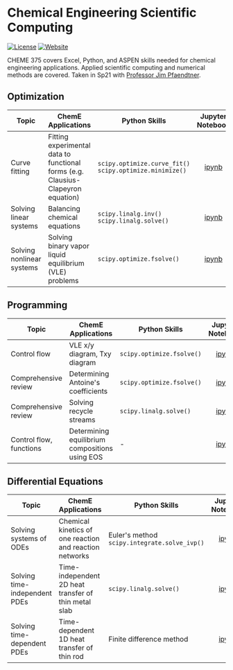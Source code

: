 # Chemical Engineering Scientific Computing

[![License](https://img.shields.io/github/license/tengjuilin/cheme-sci-computing)](https://creativecommons.org/licenses/by/4.0/)
[![Website](https://img.shields.io/website?down_message=offline&up_message=online&url=https%3A%2F%2Fcheme-sci-computing.netlify.app%2F)](https://cheme-sci-computing.netlify.app/)

CHEME 375 covers Excel, Python, and ASPEN skills needed for chemical engineering applications. Applied scientific computing and numerical methods are covered. Taken in Sp21 with [Professor Jim Pfaendtner](https://www.cheme.washington.edu/facultyfinder/jim-pfaendtner).

## Optimization

|Topic|ChemE Applications|Python Skills|Jupyter <br/> Notebook|Online|
|-|-|-|:-:|:-:|
|Curve fitting|Fitting experimental data to functional forms (e.g. Clausius-Clapeyron equation)|`scipy.optimize.curve_fit()` <br/> `scipy.optimize.minimize()`|[ipynb](https://github.com/tengjuilin/cheme-sci-computing/blob/main/cheme-sci-computing/optimization/curve-fitting.ipynb)|[html](https://cheme-sci-computing.netlify.app/cheme-sci-computing/optimization/curve-fitting.html)|
|Solving linear systems|Balancing chemical equations|`scipy.linalg.inv()` <br/> `scipy.linalg.solve()`|[ipynb](https://github.com/tengjuilin/cheme-sci-computing/blob/main/cheme-sci-computing/optimization/solving-linear-systems.ipynb)|[html](https://cheme-sci-computing.netlify.app/cheme-sci-computing/optimization/solving-linear-systems.html)|
|Solving nonlinear systems|Solving binary vapor liquid equilibrium (VLE) problems|`scipy.optimize.fsolve()`|[ipynb](https://github.com/tengjuilin/cheme-sci-computing/blob/main/cheme-sci-computing/optimization/solving-nonlinear-systems.ipynb)|[html](https://cheme-sci-computing.netlify.app/cheme-sci-computing/optimization/solving-nonlinear-systems.html)|

## Programming

|Topic|ChemE Applications|Python Skills|Jupyter <br/> Notebook|Online|
|-|-|-|:-:|:-:|
|Control flow|VLE x/y diagram, Txy diagram|`scipy.optimize.fsolve()`|[ipynb](https://github.com/tengjuilin/cheme-sci-computing/blob/main/cheme-sci-computing/programming/control-flow.ipynb)|[html](https://cheme-sci-computing.netlify.app/cheme-sci-computing/programming/control-flow.html)|
|Comprehensive review|Determining Antoine's coefficients|`scipy.optimize.fsolve()`|[ipynb](https://github.com/tengjuilin/cheme-sci-computing/blob/main/cheme-sci-computing/programming/review-nonlinear-system-control-flow-curve-fitting.ipynb)|[html](https://cheme-sci-computing.netlify.app/cheme-sci-computing/programming/review-nonlinear-system-control-flow-curve-fitting.html)|
|Comprehensive review|Solving recycle streams|`scipy.linalg.solve()`|[ipynb](https://github.com/tengjuilin/cheme-sci-computing/blob/main/cheme-sci-computing/programming/review-linear-system-control-flow.ipynb)|[html](https://cheme-sci-computing.netlify.app/cheme-sci-computing/programming/review-linear-system-control-flow.html)|
|Control flow, functions|Determining equilibrium compositions using EOS|-|[ipynb](https://github.com/tengjuilin/cheme-sci-computing/blob/main/cheme-sci-computing/programming/equilibrium-composition-by-equation-of-state.ipynb)|[html](https://cheme-sci-computing.netlify.app/cheme-sci-computing/programming/equilibrium-composition-by-equation-of-state.html)|

## Differential Equations

|Topic|ChemE Applications|Python Skills|Jupyter <br/> Notebook|Online|
|-|-|-|:-:|:-:|
|Solving systems of ODEs|Chemical kinetics of one reaction and reaction networks|Euler's method <br/>`scipy.integrate.solve_ivp()`|[ipynb](https://github.com/tengjuilin/cheme-sci-computing/blob/main/cheme-sci-computing/differential-equations/solving-ode-systems.ipynb)|[html](https://cheme-sci-computing.netlify.app/cheme-sci-computing/differential-equations/solving-ode-systems.html)|
|Solving time-independent PDEs|Time-independent 2D heat transfer of thin metal slab|`scipy.linalg.solve()`|[ipynb](https://github.com/tengjuilin/cheme-sci-computing/blob/main/cheme-sci-computing/differential-equations/solving-time-independent-pdes.ipynb)|[html](https://cheme-sci-computing.netlify.app/cheme-sci-computing/differential-equations/solving-time-independent-pdes.html)|
|Solving time-dependent PDEs|Time-dependent 1D heat transfer of thin rod|Finite difference method|[ipynb](https://github.com/tengjuilin/cheme-sci-computing/blob/main/cheme-sci-computing/differential-equations/solving-time-dependent-pdes.ipynb)|[html](https://cheme-sci-computing.netlify.app/cheme-sci-computing/differential-equations/solving-time-dependent-pdes.html)|
